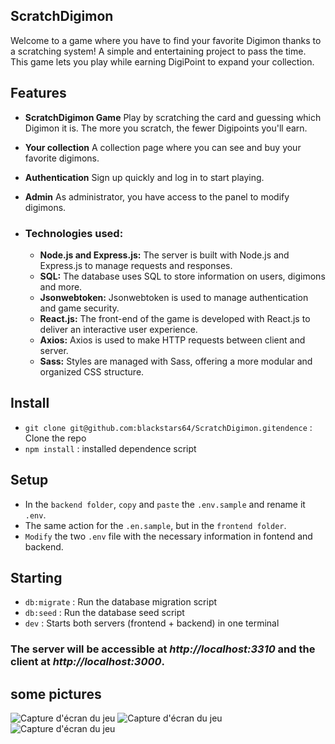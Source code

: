 ## ScratchDigimon

Welcome to a game where you have to find your favorite Digimon thanks to a scratching system! A simple and entertaining project to pass the time. This game lets you play while earning DigiPoint to expand your collection.

## Features

- **ScratchDigimon Game** Play by scratching the card and guessing which Digimon it is. The more you scratch, the fewer Digipoints you'll earn.

- **Your collection** A collection page where you can see and buy your favorite digimons.

- **Authentication** Sign up quickly and log in to start playing.

- **Admin** As administrator, you have access to the panel to modify digimons.

- ### Technologies used:

  - **Node.js and Express.js:** The server is built with Node.js and Express.js to manage requests and responses.
  - **SQL:** The database uses SQL to store information on users, digimons and more.
  - **Jsonwebtoken:** Jsonwebtoken is used to manage authentication and game security.
  - **React.js:** The front-end of the game is developed with React.js to deliver an interactive user experience.
  - **Axios:** Axios is used to make HTTP requests between client and server.
  - **Sass:** Styles are managed with Sass, offering a more modular and organized CSS structure.

## Install

- `git clone git@github.com:blackstars64/ScratchDigimon.gitendence` : Clone the repo
- `npm install` : installed dependence script

## Setup

- In the `backend folder`, `copy` and `paste` the `.env.sample` and rename it `.env`.
- The same action for the `.en.sample`, but in the `frontend folder`.
- `Modify` the two `.env` file with the necessary information in fontend and backend.

## Starting

- `db:migrate` : Run the database migration script
- `db:seed` : Run the database seed script
- `dev` : Starts both servers (frontend + backend) in one terminal

### The server will be accessible at _http://localhost:3310_ and the client at _http://localhost:3000_.

## some pictures

![Capture d'écran du jeu](https://i.postimg.cc/DyZW4C1B/Capture-d-cran-2024-02-02-123531.png)
![Capture d'écran du jeu](https://i.postimg.cc/VNYP5hCN/Capture-d-cran-2024-02-02-123700.png)
![Capture d'écran du jeu](https://i.postimg.cc/D0qKS3B8/Capture-d-cran-2024-02-02-123254.png)
